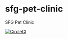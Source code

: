 # sfg-pet-clinic
SFG Pet Clinic

[![CircleCI](https://dl.circleci.com/status-badge/img/gh/Caio-Santana/sfg-pet-clinic/tree/main.svg?style=svg)](https://dl.circleci.com/status-badge/redirect/gh/Caio-Santana/sfg-pet-clinic/tree/main)